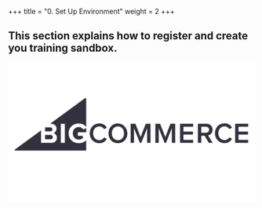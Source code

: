 +++
title = "0. Set Up Environment"
weight = 2
+++

## This section explains how to register and create you training sandbox.

![](../static/images/registration/main.png)
